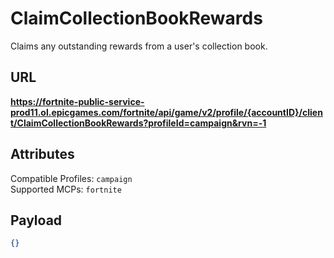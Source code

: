 # ClaimCollectionBookRewards
Claims any outstanding rewards from a user's collection book.

## URL
**https://fortnite-public-service-prod11.ol.epicgames.com/fortnite/api/game/v2/profile/{accountID}/client/ClaimCollectionBookRewards?profileId=campaign&rvn=-1**

## Attributes
Compatible Profiles: `campaign`  
Supported MCPs: `fortnite`

## Payload
```json
{}
```
